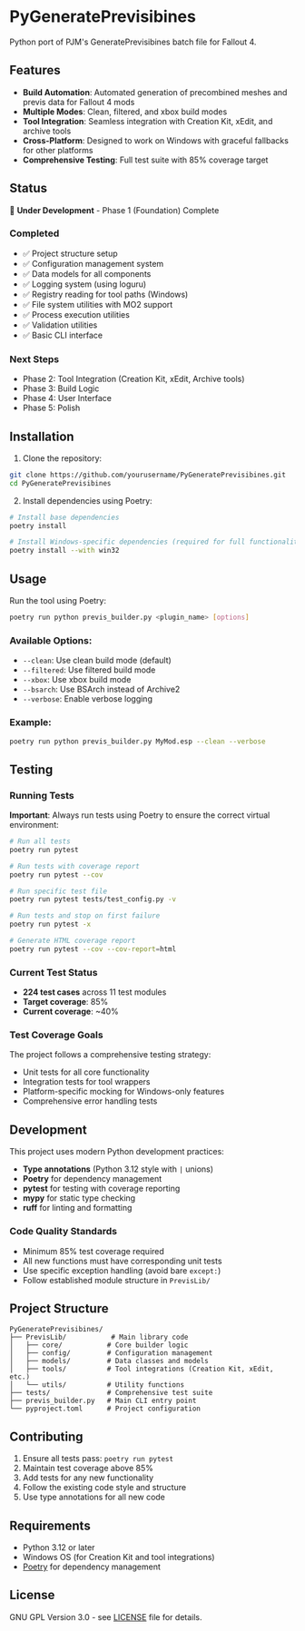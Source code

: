 # PyGeneratePrevisibines

Python port of PJM's GeneratePrevisibines batch file for Fallout 4.

## Features

- **Build Automation**: Automated generation of precombined meshes and previs data for Fallout 4 mods
- **Multiple Modes**: Clean, filtered, and xbox build modes
- **Tool Integration**: Seamless integration with Creation Kit, xEdit, and archive tools
- **Cross-Platform**: Designed to work on Windows with graceful fallbacks for other platforms
- **Comprehensive Testing**: Full test suite with 85% coverage target

## Status

🚧 **Under Development** - Phase 1 (Foundation) Complete

### Completed
- ✅ Project structure setup
- ✅ Configuration management system
- ✅ Data models for all components
- ✅ Logging system (using loguru)
- ✅ Registry reading for tool paths (Windows)
- ✅ File system utilities with MO2 support
- ✅ Process execution utilities
- ✅ Validation utilities
- ✅ Basic CLI interface

### Next Steps
- Phase 2: Tool Integration (Creation Kit, xEdit, Archive tools)
- Phase 3: Build Logic
- Phase 4: User Interface
- Phase 5: Polish

## Installation

1. Clone the repository:
```bash
git clone https://github.com/yourusername/PyGeneratePrevisibines.git
cd PyGeneratePrevisibines
```

2. Install dependencies using Poetry:
```bash
# Install base dependencies
poetry install

# Install Windows-specific dependencies (required for full functionality)
poetry install --with win32
```

## Usage

Run the tool using Poetry:

```bash
poetry run python previs_builder.py <plugin_name> [options]
```

### Available Options:
- `--clean`: Use clean build mode (default)
- `--filtered`: Use filtered build mode  
- `--xbox`: Use xbox build mode
- `--bsarch`: Use BSArch instead of Archive2
- `--verbose`: Enable verbose logging

### Example:
```bash
poetry run python previs_builder.py MyMod.esp --clean --verbose
```

## Testing

### Running Tests

**Important**: Always run tests using Poetry to ensure the correct virtual environment:

```bash
# Run all tests
poetry run pytest

# Run tests with coverage report
poetry run pytest --cov

# Run specific test file
poetry run pytest tests/test_config.py -v

# Run tests and stop on first failure
poetry run pytest -x

# Generate HTML coverage report
poetry run pytest --cov --cov-report=html
```

### Current Test Status
- **224 test cases** across 11 test modules
- **Target coverage**: 85%
- **Current coverage**: ~40%

### Test Coverage Goals
The project follows a comprehensive testing strategy:
- Unit tests for all core functionality
- Integration tests for tool wrappers
- Platform-specific mocking for Windows-only features
- Comprehensive error handling tests

## Development

This project uses modern Python development practices:
- **Type annotations** (Python 3.12 style with `|` unions)
- **Poetry** for dependency management
- **pytest** for testing with coverage reporting
- **mypy** for static type checking
- **ruff** for linting and formatting

### Code Quality Standards
- Minimum 85% test coverage required
- All new functions must have corresponding unit tests
- Use specific exception handling (avoid bare `except:`)
- Follow established module structure in `PrevisLib/`

## Project Structure

```
PyGeneratePrevisibines/
├── PrevisLib/           # Main library code
│   ├── core/           # Core builder logic
│   ├── config/         # Configuration management
│   ├── models/         # Data classes and models
│   ├── tools/          # Tool integrations (Creation Kit, xEdit, etc.)
│   └── utils/          # Utility functions
├── tests/              # Comprehensive test suite
├── previs_builder.py   # Main CLI entry point
└── pyproject.toml      # Project configuration
```

## Contributing

1. Ensure all tests pass: `poetry run pytest`
2. Maintain test coverage above 85%
3. Add tests for any new functionality
4. Follow the existing code style and structure
5. Use type annotations for all new code

## Requirements

- Python 3.12 or later
- Windows OS (for Creation Kit and tool integrations)
- [Poetry](https://python-poetry.org/) for dependency management

## License

GNU GPL Version 3.0 - see [LICENSE](LICENSE) file for details.